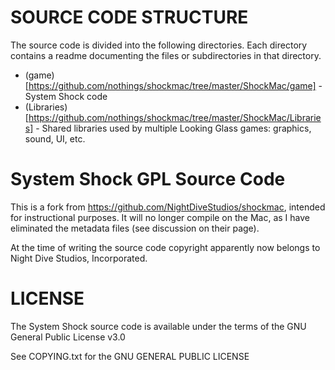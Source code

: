 SOURCE CODE STRUCTURE
=====================

The source code is divided into the following directories. Each directory contains a readme documenting
the files or subdirectories in that directory.

* (game)[https://github.com/nothings/shockmac/tree/master/ShockMac/game] - System Shock code
* (Libraries)[https://github.com/nothings/shockmac/tree/master/ShockMac/Libraries] - Shared libraries used by multiple Looking Glass games: graphics, sound, UI, etc.

System Shock GPL Source Code
============================

This is a fork from https://github.com/NightDiveStudios/shockmac, intended for instructional purposes.
It will no longer compile on the Mac, as I have eliminated the metadata files (see discussion
on their page).

At the time of writing the source code copyright apparently now belongs to Night Dive Studios, Incorporated.

LICENSE
=======

The System Shock source code is available under the terms of the GNU
General Public License v3.0

See COPYING.txt for the GNU GENERAL PUBLIC LICENSE
